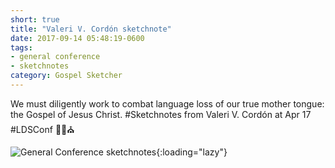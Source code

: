 ```yaml
---
short: true
title: "Valeri V. Cordón sketchnote"
date: 2017-09-14 05:48:19-0600
tags:
- general conference
- sketchnotes
category: Gospel Sketcher
---
```


We must diligently work to combat language loss of our true mother tongue: the Gospel of Jesus Christ. #Sketchnotes from Valeri V. Cordón at Apr 17 #LDSConf ✍🏼⛪️

![General Conference sketchnotes](https://media.bennorris.org/images/gospelsketcher/general-conference/apr-2017/general-conference-cordon-sketchnote.jpg){:loading="lazy"}

